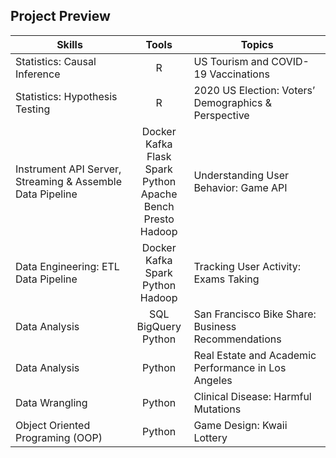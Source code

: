## Project Preview

|                              **Skills**                             |                                            **Tools**                                          |                           **Topics**                          |
|---------------------------------------------------------------------|:---------------------------------------------------------------------------------------------:|---------------------------------------------------------------|
|                    Statistics:   Causal Inference                   |                                                R                                              |             US Tourism   and COVID-19 Vaccinations            |
|                   Statistics:   Hypothesis Testing                  |                                                R                                              |     2020 US   Election: Voters’ Demographics & Perspective    |
|     Instrument API   Server, Streaming & Assemble Data Pipeline     |     Docker<br>Kafka<br>Flask<br>Spark<br>Python<br>Apache Bench<br>Presto<br>Hadoop           |             Understanding   User Behavior: Game API           |
|                 Data Engineering:   ETL Data Pipeline               |                        Docker<br>Kafka<br>Spark<br>Python<br>Hadoop                           |             Tracking User   Activity: Exams Taking            |
|                             Data Analysis                           |                                   SQL<br>BigQuery<br>Python                                   |      San Francisco   Bike Share: Business Recommendations     |
|                             Data Analysis                           |                                             Python                                            |      Real Estate and   Academic Performance in Los Angeles    |
|                           Data   Wrangling                          |                                             Python                                            |              Clinical Disease:   Harmful Mutations            |
|                  Object Oriented   Programing (OOP)                 |                                             Python                                            |                  Game Design:   Kwaii Lottery                 |
